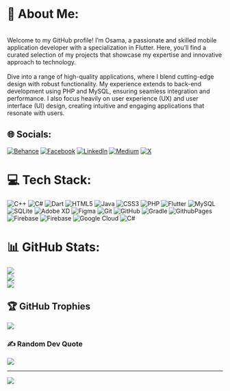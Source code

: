 # 💫 About Me:
<br>Welcome to my GitHub profile! I’m Osama, a passionate and skilled mobile application developer with a specialization in Flutter. Here, you’ll find a curated selection of my projects that showcase my expertise and innovative approach to technology.<br><br>Dive into a range of high-quality applications, where I blend cutting-edge design with robust functionality. My experience extends to back-end development using PHP and MySQL, ensuring seamless integration and performance. I also focus heavily on user experience (UX) and user interface (UI) design, creating intuitive and engaging applications that resonate with users.


## 🌐 Socials:
[![Behance](https://img.shields.io/badge/Behance-1769ff?logo=behance&logoColor=white)](https://behance.net/osamaqahtan) [![Facebook](https://img.shields.io/badge/Facebook-%231877F2.svg?logo=Facebook&logoColor=white)](https://facebook.com/100013645830392) [![LinkedIn](https://img.shields.io/badge/LinkedIn-%230077B5.svg?logo=linkedin&logoColor=white)](https://linkedin.com/in/osama-al-dahmasi-228814192) [![Medium](https://img.shields.io/badge/Medium-12100E?logo=medium&logoColor=white)](https://medium.com/@@osamaqahtann) [![X](https://img.shields.io/badge/X-black.svg?logo=X&logoColor=white)](https://x.com/ProProgramer) 

# 💻 Tech Stack:
![C++](https://img.shields.io/badge/c++-%2300599C.svg?style=for-the-badge&logo=c%2B%2B&logoColor=white) ![C#](https://img.shields.io/badge/c%23-%23239120.svg?style=for-the-badge&logo=csharp&logoColor=white) ![Dart](https://img.shields.io/badge/dart-%230175C2.svg?style=for-the-badge&logo=dart&logoColor=white) ![HTML5](https://img.shields.io/badge/html5-%23E34F26.svg?style=for-the-badge&logo=html5&logoColor=white) ![Java](https://img.shields.io/badge/java-%23ED8B00.svg?style=for-the-badge&logo=openjdk&logoColor=white) ![CSS3](https://img.shields.io/badge/css3-%231572B6.svg?style=for-the-badge&logo=css3&logoColor=white) ![PHP](https://img.shields.io/badge/php-%23777BB4.svg?style=for-the-badge&logo=php&logoColor=white) ![Flutter](https://img.shields.io/badge/Flutter-%2302569B.svg?style=for-the-badge&logo=Flutter&logoColor=white) ![MySQL](https://img.shields.io/badge/mysql-4479A1.svg?style=for-the-badge&logo=mysql&logoColor=white) ![SQLite](https://img.shields.io/badge/sqlite-%2307405e.svg?style=for-the-badge&logo=sqlite&logoColor=white) ![Adobe XD](https://img.shields.io/badge/Adobe%20XD-470137?style=for-the-badge&logo=Adobe%20XD&logoColor=#FF61F6) ![Figma](https://img.shields.io/badge/figma-%23F24E1E.svg?style=for-the-badge&logo=figma&logoColor=white) ![Git](https://img.shields.io/badge/git-%23F05033.svg?style=for-the-badge&logo=git&logoColor=white) ![GitHub](https://img.shields.io/badge/github-%23121011.svg?style=for-the-badge&logo=github&logoColor=white) ![Gradle](https://img.shields.io/badge/Gradle-02303A.svg?style=for-the-badge&logo=Gradle&logoColor=white) ![GithubPages](https://img.shields.io/badge/github%20pages-121013?style=for-the-badge&logo=github&logoColor=white) ![Firebase](https://img.shields.io/badge/firebase-%23039BE5.svg?style=for-the-badge&logo=firebase) ![Firebase](https://img.shields.io/badge/firebase-a08021?style=for-the-badge&logo=firebase&logoColor=ffcd34) ![Google Cloud](https://img.shields.io/badge/GoogleCloud-%234285F4.svg?style=for-the-badge&logo=google-cloud&logoColor=white) ![C#](https://img.shields.io/badge/c%23-%23239120.svg?style=for-the-badge&logo=csharp&logoColor=white)
# 📊 GitHub Stats:
![](https://github-readme-stats.vercel.app/api?username=OSAMAALDAHMASI&theme=transparent&hide_border=true&include_all_commits=true&count_private=true)<br/>
![](https://github-readme-streak-stats.herokuapp.com/?user=OSAMAALDAHMASI&theme=transparent&hide_border=true)<br/>
![](https://github-readme-stats.vercel.app/api/top-langs/?username=OSAMAALDAHMASI&theme=transparent&hide_border=true&include_all_commits=true&count_private=true&layout=compact)

## 🏆 GitHub Trophies
![](https://github-profile-trophy.vercel.app/?username=OSAMAALDAHMASI&theme=transparent&no-frame=true&no-bg=false&margin-w=4)

### ✍️ Random Dev Quote
![](https://quotes-github-readme.vercel.app/api?type=horizontal&theme=radical)

---
[![](https://visitcount.itsvg.in/api?id=OSAMAALDAHMASI&icon=0&color=0)](https://visitcount.itsvg.in)

<!-- Proudly created with GPRM ( https://gprm.itsvg.in ) -->
